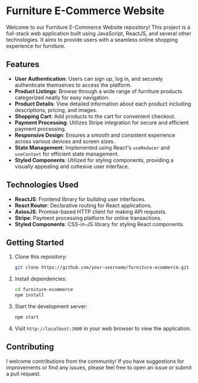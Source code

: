 # Furniture E-Commerce Website

Welcome to our Furniture E-Commerce Website repository! This project is a full-stack web application built using JavaScript, ReactJS, and several other technologies. It aims to provide users with a seamless online shopping experience for furniture.

## Features

- **User Authentication**: Users can sign up, log in, and securely authenticate themselves to access the platform.
- **Product Listings**: Browse through a wide range of furniture products categorized neatly for easy navigation.
- **Product Details**: View detailed information about each product including descriptions, pricing, and images.
- **Shopping Cart**: Add products to the cart for convenient checkout.
- **Payment Processing**: Utilizes Stripe integration for secure and efficient payment processing.
- **Responsive Design**: Ensures a smooth and consistent experience across various devices and screen sizes.
- **State Management**: Implemented using React's `useReducer` and `useContext` for efficient state management.
- **Styled Components**: Utilized for styling components, providing a visually appealing and cohesive user interface.

## Technologies Used

- **ReactJS**: Frontend library for building user interfaces.
- **React Router**: Declarative routing for React applications.
- **AxiosJS**: Promise-based HTTP client for making API requests.
- **Stripe**: Payment processing platform for online transactions.
- **Styled Components**: CSS-in-JS library for styling React components.

## Getting Started

1. Clone this repository:

   ```bash
   git clone https://github.com/your-username/furniture-ecommerce.git
   ```

2. Install dependencies:

   ```bash
   cd furniture-ecommerce
   npm install
   ```

3. Start the development server:

   ```bash
   npm start
   ```

4. Visit `http://localhost:3000` in your web browser to view the application.

## Contributing

I welcome contributions from the community! If you have suggestions for improvements or find any issues, please feel free to open an issue or submit a pull request.
